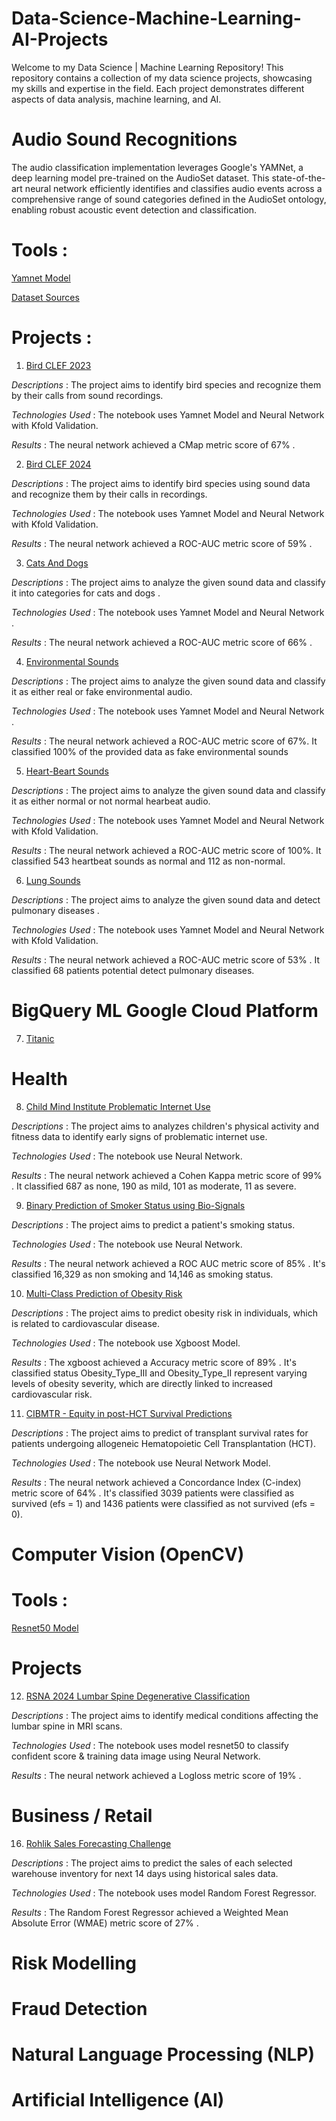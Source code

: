 # Data-Science-Machine-Learning-AI-Projects

Welcome to my Data Science | Machine Learning Repository! This repository contains a collection of my data science projects, showcasing my skills and expertise in the field. Each project demonstrates different aspects of data analysis, machine learning, and AI. 


# Audio Sound Recognitions 

The audio classification implementation leverages Google's YAMNet, a deep learning model pre-trained on the AudioSet dataset. This state-of-the-art neural network efficiently identifies and classifies audio events across a comprehensive range of sound categories defined in the AudioSet ontology, enabling robust acoustic event detection and classification.


# Tools :

[Yamnet Model](https://www.kaggle.com/models/google/yamnet/TensorFlow2/yamnet/1)

[Dataset Sources](https://www.kaggle.com/datasets)



# Projects :


1. [Bird CLEF 2023](https://github.com/lexis5572/Data-Science-Machine-Learning-AI-Projects/tree/main/Bird-CLEF-2023)


*Descriptions* : The project aims to identify bird species and recognize them by their calls from sound recordings.

*Technologies Used* : The notebook uses Yamnet Model and Neural Network with Kfold Validation.

*Results* : The neural network achieved a CMap metric score of 67% .



2. [Bird CLEF 2024](https://github.com/lexis5572/Data-Science-Machine-Learning-AI-Projects/tree/main/Bird-CLEF-2024)



*Descriptions* : The project aims to identify bird species using sound data and recognize them by their calls in recordings.

*Technologies Used* : The notebook uses Yamnet Model and Neural Network with Kfold Validation.

*Results* : The neural network achieved a ROC-AUC metric score of 59% .



3. [Cats And Dogs](https://github.com/lexis5572/Data-Science-Machine-Learning-AI-Projects/tree/main/Cats-And-Dogs-Audio)


*Descriptions* : The project aims to analyze the given sound data and classify it into categories for cats and dogs .

*Technologies Used* : The notebook uses Yamnet Model and Neural Network .

*Results* : The neural network achieved a ROC-AUC metric score of 66% .



4. [Environmental Sounds](https://github.com/lexis5572/Data-Science-Machine-Learning-AI-Projects/tree/main/Environmental-Sounds-Audio)


*Descriptions* : The project aims to analyze the given sound data and classify it as either real or fake environmental audio.

*Technologies Used* : The notebook uses Yamnet Model and Neural Network .

*Results* : The neural network achieved a ROC-AUC metric score of 67%. It classified 100% of the provided data as fake environmental sounds



5. [Heart-Beart Sounds](https://github.com/lexis5572/Data-Science-Machine-Learning-AI-Projects/tree/main/Heartbeat-Sounds-Audio)



*Descriptions* : The project aims to analyze the given sound data and classify it as either normal or not normal hearbeat audio.

*Technologies Used* : The notebook uses Yamnet Model and Neural Network with Kfold Validation.

*Results* : The neural network achieved a ROC-AUC metric score of 100%. It classified 543 heartbeat sounds as normal and 112 as non-normal.



6. [Lung Sounds](https://github.com/lexis5572/Data-Science-Machine-Learning-AI-Projects/tree/main/Lung-Sounds-Audio)



*Descriptions* : The project aims to analyze the given sound data and detect pulmonary diseases . 

*Technologies Used* : The notebook uses Yamnet Model and Neural Network with Kfold Validation.

*Results* : The neural network achieved a ROC-AUC metric score of 53% . It classified 68 patients potential detect pulmonary diseases.



# BigQuery ML Google Cloud Platform 


7. [Titanic](https://github.com/lexis5572/Data-Science-Machine-Learning-AI-Projects/tree/main/BigQuery%20GCP)



# Health


8. [Child Mind Institute Problematic Internet Use](https://github.com/lexis5572/Data-Science-Machine-Learning-AI-Projects/tree/main/Child%20Mind%20Institute%20Problematic%20Internet%20Use)


*Descriptions* : The project aims to analyzes children's physical activity and fitness data to identify early signs of problematic internet use.

*Technologies Used* : The notebook use Neural Network.

*Results* : The neural network achieved a Cohen Kappa metric score of 99% . It classified 687 as none, 190 as mild, 101 as moderate, 11 as severe.




9. [Binary Prediction of Smoker Status using Bio-Signals](https://github.com/lexis5572/Data-Science-Machine-Learning-AI-Projects/tree/main/Binary%20Prediction%20of%20Smoker%20Status%20using%20Bio-Signals)



*Descriptions* : The project aims to predict a patient's smoking status.

*Technologies Used* : The notebook use Neural Network.

*Results* : The neural network achieved a ROC AUC metric score of 85% . It's classified 16,329 as non smoking and 14,146 as smoking status.





10.  [Multi-Class Prediction of Obesity Risk](https://github.com/lexis5572/Data-Science-Machine-Learning-AI-Projects/tree/main/Multi-Class%20Prediction%20of%20Obesity%20Risk)



*Descriptions* : The project aims to predict obesity risk in individuals, which is related to cardiovascular disease.

*Technologies Used* : The notebook use Xgboost Model.

*Results* : The xgboost achieved a Accuracy metric score of 89% . It's classified status Obesity_Type_III and Obesity_Type_II represent varying levels of obesity severity, which are directly linked to increased cardiovascular risk.



11. [CIBMTR - Equity in post-HCT Survival Predictions](https://github.com/lexis5572/Data-Science-Machine-Learning-AI-Projects/tree/main/CIBMTR%20-%20Equity%20in%20post-HCT%20Survival%20Predictions)



*Descriptions* : The project aims to predict of transplant survival rates for patients undergoing allogeneic Hematopoietic Cell Transplantation (HCT).

*Technologies Used* : The notebook use Neural Network Model.

*Results* : The neural network achieved a Concordance Index (C-index) metric score of 64% . It's classified 3039 patients were classified as survived (efs = 1) and 1436 patients were classified as not survived (efs = 0).




# Computer Vision (OpenCV)


# Tools :


[Resnet50 Model](https://www.kaggle.com/models/tensorflow/resnet-50/TensorFlow2/classification/1)



# Projects


12. [RSNA 2024 Lumbar Spine Degenerative Classification](https://github.com/lexis5572/Data-Science-Machine-Learning-AI-Projects/tree/main/RSNA%202024%20Lumbar%20Spine%20Degenerative%20Classification)



*Descriptions* : The project aims to identify medical conditions affecting the lumbar spine in MRI scans.

*Technologies Used* : The notebook uses model resnet50 to classify confident score & training data image using Neural Network.

*Results* : The neural network achieved a Logloss metric score of 19% . 



# Business / Retail


16. [Rohlik Sales Forecasting Challenge](https://github.com/lexis5572/Data-Science-Machine-Learning-AI-Projects/tree/main/Rohlik%20Sales%20Forecasting%20Challenge)


*Descriptions* : The project aims to predict the sales of each selected warehouse inventory for next 14 days using historical sales data.

*Technologies Used* : The notebook uses model Random Forest Regressor.

*Results* : The Random Forest Regressor achieved a Weighted Mean Absolute Error (WMAE) metric score of 27% . 




# Risk Modelling



# Fraud Detection



# Natural Language Processing (NLP)



# Artificial Intelligence (AI)
